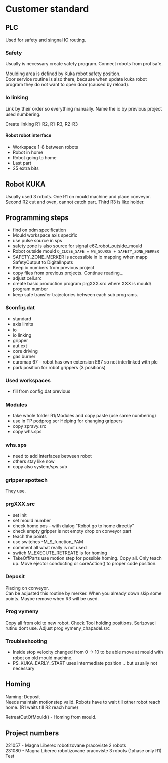 # Customer standard
## PLC 
Used for safety and singnal IO routing.

### Safety 
Usually is necessary create safety program. 
Connect robots from profisafe.
  
Moulding area is defined by Kuka robot safety position.  
Door service routine is also there, because when update kuka robot program they do not want to open door (caused by reload).

### Io linking
Link by their order so everything manually.
Name the io by previous project used numbering.
  
Create linking R1-R2, R1-R3, R2-R3
#### Robot robot interface
-  Workspace 1-8 between robots
-  Robot in home
-  Robot going to home
-  Last part
-  25 extra bits 

## Robot KUKA
Usually used 3 robots.
One R1 on mould machine and place conveyor.
Second R2 cut and oven, cannot catch part.
Third R3 is like holder. 

## Programming steps
- find on pdm specification
- Mould workspace axis specific
- use pulse source in sps
- safety zone is also source for signal e67_robot_outside_mould
- Robot outside mould ```O_CLOSE_SAFE = WS_SOURCE + SAFETY_ZONE_MERKER```
- SAFETY_ZONE_MERKER is accessible in Io mapping when mapp SafetyOutput to DigitalInputs
- Keep io numbers from previous project
- copy files from previous projects. Continue reading...
- adjust cell.src
- create basic production program prgXXX.src where XXX is mould/ program number
- keep safe transfer trajectories between each sub programs.



### $config.dat
- standard  
- axis limits  
- io
- io linking
- gripper
- aut ext
- core driving
- gas burner
- euromap 67 - robot has own extension E67 so not interlinked with plc
- park position for robot grippers (3 positions)

### Used workspaces
- fill from config.dat previous 

### Modules
- take whole folder R1/Modules and copy paste (use same numbering)  
- use in TP podprog.scr Helping for changing grippers
- copy zpravy.src
- copy whs.sps

### whs.sps
- need to add interfaces between robot
- others stay like now
- copy also system/sps.sub


### gripper spottech
They use.

### prgXXX.src
- set init
- set mould number
- check home pos - with dialog "Robot go to home directly"
- check empty gripper is not empty drop on conveyor part
- teach the points
- use switches -M_S_function_PAM
- comment all what really is not used
- switch M_EXECUTE_RETREATE is for homing
- TakeOffParts use motion step for possible homing. Copy all. Only teach up. Move ejector conducting or coreAction() to proper code position. 
### Deposit
Placing on conveyor.  
Can be adjusted this routine by merker. When you already down skip some points. Maybe remove when R3 will be used.

### Prog vymeny
Copy all from old to new robot. Check Tool holding positions.
Serizovaci rutinu dont use. 
Adjust prog vymeny_chapadel.src


### Troubleshooting
- Inside stop velocity changed from 0 -> 10 to be able move at mould with robot on old mould machine.
- PS_KUKA_EARLY_START uses intermediate position .. but usually not necessary


## Homing
Naming: Deposit  
Needs maintain motionstep valid.
Robots have to wait till other robot reach home. (R1 waits till R2 reach home)  
  
RetreatOutOfMould() - Homing from mould.  


## Project numbers
221057 - Magna Liberec robotizovane pracoviste 2 robots  
231080 - Magna Liberec robotizovane pracoviste 3 robots (1phase only R1)  
Test



